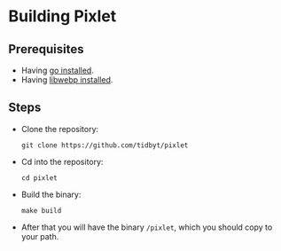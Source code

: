 Building Pixlet
===============

Prerequisites
-------------

- Having [go installed].
- Having [libwebp installed].

Steps
-----
- Clone the repository:
	```console
	git clone https://github.com/tidbyt/pixlet
	```
- Cd into the repository:
	```console
	cd pixlet
	```
- Build the binary:
	```console
	make build
	```
- After that you will have the binary `/pixlet`, which you should copy to your path.

[go installed]: https://golang.org/dl/
[libwebp installed]: https://developers.google.com/speed/webp/download
